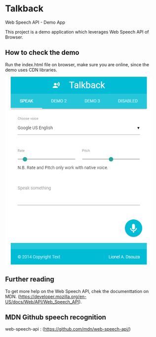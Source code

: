 # Talkback

Web Speech API - Demo App

This project is a demo application which leverages Web Speech API of Browser.

## How to check the demo

Run the index.html file on browser, make sure you are online, since the demo uses CDN libraries.

![alt text](screenshot/talkback.png "Talkback App Screenshot")

## Further reading

To get more help on the Web Speech API, chek the documenttation on MDN.
(https://developer.mozilla.org/en-US/docs/Web/API/Web_Speech_API).

## MDN Github speech recognition 
web-speech-api : (https://github.com/mdn/web-speech-api/)
